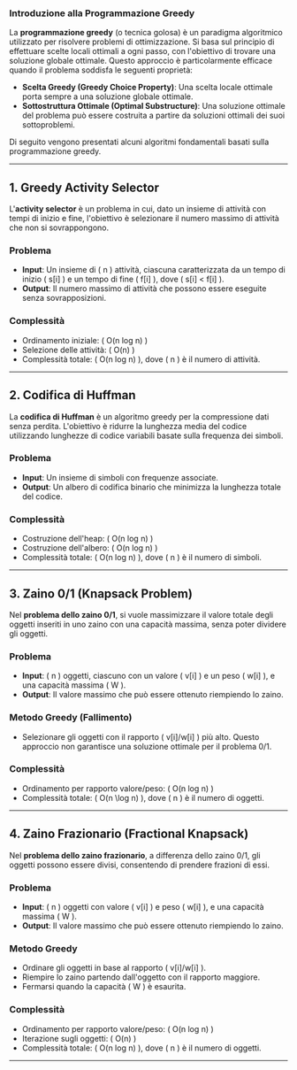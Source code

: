 ### Introduzione alla Programmazione Greedy

La **programmazione greedy** (o tecnica golosa) è un paradigma algoritmico utilizzato per risolvere problemi di ottimizzazione. Si basa sul principio di effettuare scelte locali ottimali a ogni passo, con l'obiettivo di trovare una soluzione globale ottimale. Questo approccio è particolarmente efficace quando il problema soddisfa le seguenti proprietà:

- **Scelta Greedy (Greedy Choice Property)**: Una scelta locale ottimale porta sempre a una soluzione globale ottimale.
- **Sottostruttura Ottimale (Optimal Substructure)**: Una soluzione ottimale del problema può essere costruita a partire da soluzioni ottimali dei suoi sottoproblemi.

Di seguito vengono presentati alcuni algoritmi fondamentali basati sulla programmazione greedy.

---

## 1. Greedy Activity Selector

L'**activity selector** è un problema in cui, dato un insieme di attività con tempi di inizio e fine, l'obiettivo è selezionare il numero massimo di attività che non si sovrappongono.

### Problema
- **Input**: Un insieme di \( n \) attività, ciascuna caratterizzata da un tempo di inizio \( s[i] \) e un tempo di fine \( f[i] \), dove \( s[i] < f[i] \).
- **Output**: Il numero massimo di attività che possono essere eseguite senza sovrapposizioni.

### Complessità
- Ordinamento iniziale: \( O(n log n) \)
- Selezione delle attività: \( O(n) \)
- Complessità totale: \( O(n log n) \), dove \( n \) è il numero di attività.

---

## 2. Codifica di Huffman

La **codifica di Huffman** è un algoritmo greedy per la compressione dati senza perdita. L'obiettivo è ridurre la lunghezza media del codice utilizzando lunghezze di codice variabili basate sulla frequenza dei simboli.

### Problema
- **Input**: Un insieme di simboli con frequenze associate.
- **Output**: Un albero di codifica binario che minimizza la lunghezza totale del codice.

### Complessità
- Costruzione dell'heap: \( O(n log n) \)
- Costruzione dell'albero: \( O(n log n) \)
- Complessità totale: \( O(n log n) \), dove \( n \) è il numero di simboli.

---

## 3. Zaino 0/1 (Knapsack Problem)

Nel **problema dello zaino 0/1**, si vuole massimizzare il valore totale degli oggetti inseriti in uno zaino con una capacità massima, senza poter dividere gli oggetti.

### Problema
- **Input**: \( n \) oggetti, ciascuno con un valore \( v[i] \) e un peso \( w[i] \), e una capacità massima \( W \).
- **Output**: Il valore massimo che può essere ottenuto riempiendo lo zaino.

### Metodo Greedy (Fallimento)
- Selezionare gli oggetti con il rapporto \( v[i]/w[i] \) più alto. Questo approccio non garantisce una soluzione ottimale per il problema 0/1.

### Complessità
- Ordinamento per rapporto valore/peso: \( O(n log n) \)
- Complessità totale: \( O(n \log n) \), dove \( n \) è il numero di oggetti.

---

## 4. Zaino Frazionario (Fractional Knapsack)

Nel **problema dello zaino frazionario**, a differenza dello zaino 0/1, gli oggetti possono essere divisi, consentendo di prendere frazioni di essi.

### Problema
- **Input**: \( n \) oggetti con valore \( v[i] \) e peso \( w[i] \), e una capacità massima \( W \).
- **Output**: Il valore massimo che può essere ottenuto riempiendo lo zaino.

### Metodo Greedy
- Ordinare gli oggetti in base al rapporto \( v[i]/w[i] \).
- Riempire lo zaino partendo dall'oggetto con il rapporto maggiore.
- Fermarsi quando la capacità \( W \) è esaurita.

### Complessità
- Ordinamento per rapporto valore/peso: \( O(n log n) \)
- Iterazione sugli oggetti: \( O(n) \)
- Complessità totale: \( O(n log n) \), dove \( n \) è il numero di oggetti.

---